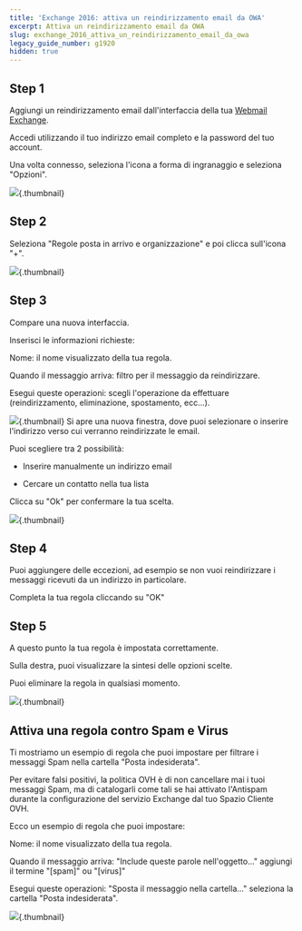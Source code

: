 ```yaml
---
title: 'Exchange 2016: attiva un reindirizzamento email da OWA'
excerpt: Attiva un reindirizzamento email da OWA
slug: exchange_2016_attiva_un_reindirizzamento_email_da_owa
legacy_guide_number: g1920
hidden: true
---
```



## Step 1
Aggiungi un reindirizzamento email dall'interfaccia della tua [Webmail Exchange](https://ex.mail.ovh.net/owa/).

Accedi utilizzando il tuo indirizzo email completo e la password del tuo account.

Una volta connesso, seleziona l'icona a forma di ingranaggio e seleziona "Opzioni".

![](images/img_2936.jpg){.thumbnail}


## Step 2
Seleziona "Regole posta in arrivo e organizzazione" e poi clicca sull'icona "+".

![](images/img_2939.jpg){.thumbnail}


## Step 3
Compare una nuova interfaccia.

Inserisci le informazioni richieste:

Nome: il nome visualizzato della tua regola.

Quando il messaggio arriva: filtro per il messaggio da reindirizzare.

Esegui queste operazioni: scegli l'operazione da effettuare (reindirizzamento, eliminazione, spostamento, ecc...).

![](images/img_2940.jpg){.thumbnail}
Si apre una nuova finestra, dove puoi selezionare o inserire l'indirizzo verso cui verranno reindirizzate le email.

Puoi scegliere tra 2 possibilità:


- Inserire manualmente un indirizzo email

- Cercare un contatto nella tua lista


Clicca su "Ok" per confermare la tua scelta.

![](images/img_2942.jpg){.thumbnail}


## Step 4
Puoi aggiungere delle eccezioni, ad esempio se non vuoi reindirizzare i messaggi ricevuti da un indirizzo in particolare.

Completa la tua regola cliccando su "OK"


## Step 5
A questo punto la tua regola è impostata correttamente.

Sulla destra, puoi visualizzare la sintesi delle opzioni scelte.

Puoi eliminare la regola in qualsiasi momento.

![](images/img_2944.jpg){.thumbnail}


## Attiva una regola contro Spam e Virus
Ti mostriamo un esempio di regola che puoi impostare per filtrare i messaggi Spam nella cartella "Posta indesiderata".

Per evitare falsi positivi, la politica OVH è di non cancellare mai i tuoi messaggi Spam, ma di catalogarli come tali se hai attivato l'Antispam durante la configurazione del servizio Exchange dal tuo Spazio Cliente OVH.

Ecco un esempio di regola che puoi impostare:

Nome: il nome visualizzato della tua regola.

Quando il messaggio arriva: "Include queste parole nell'oggetto..." aggiungi il termine "[spam]" ou "[virus]"

Esegui queste operazioni: "Sposta il messaggio nella cartella..." seleziona la cartella "Posta indesiderata".

![](images/img_2945.jpg){.thumbnail}

